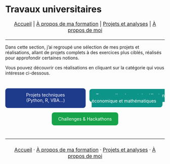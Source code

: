 # Travaux universitaires

<nav style="text-align:center; font-size:16px; margin-bottom:20px;">
  <a href="index.html">Accueil</a> |
  <a href="matieres.html">À propos de ma formation</a> |
  <a href="projets.html">Projets et analyses</a> |
  <a href="cv.html">À propos de moi</a>
</nav>

---

Dans cette section, j’ai regroupé une sélection de mes projets et réalisations, allant de projets complets à des exercices plus ciblés, réalisés pour approfondir certaines notions. 

Vous pouvez découvrir ces réalisations en cliquant sur la catégorie qui vous intéresse ci-dessous.

<!-- BOUTONS EN LIGNE -->
<div style="text-align:center; margin:40px 0; display:flex; justify-content:center; flex-wrap:wrap; gap:12px;">
  <!-- Bleu foncé -->
  <a href="projets_data.html" class="btn" style="background-color:#1e3a8a; color:white; padding:12px 20px; border-radius:8px; text-decoration:none; flex:1; min-width:200px; max-width:260px;">Projets techniques<br>(Python, R, VBA...)</a>
  
  <!-- Bleu-vert -->
  <a href="projets_eco.html" class="btn" style="background-color:#0d9488; color:white; padding:12px 20px; border-radius:8px; text-decoration:none; flex:1; min-width:200px; max-width:260px;">Travaux d’analyse et de réflexion<br>économique et mathématiques</a>
  
  <!-- Vert -->
  <a href="challenges.html" class="btn" style="background-color:#16a34a; color:white; padding:12px 20px; border-radius:8px; text-decoration:none; flex:1; min-width:200px; max-width:260px;">Challenges & Hackathons</a>
</div>



---



<p style="text-align:center; font-size:16px; margin:24px 0;">
  <a href="/index.html">Accueil</a> ·
  <a href="/matieres.html">À propos de ma formation</a> ·
  <a href="/projets.html">Projets et analyses</a> ·
  <a href="/cv.html">À propos de moi</a>
</p>
